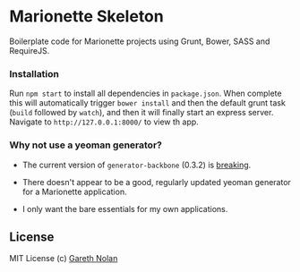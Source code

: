 # Marionette Skeleton

Boilerplate code for Marionette projects using Grunt, Bower, SASS and RequireJS.

### Installation

Run `npm start` to install all dependencies in `package.json`. When complete this will automatically trigger `bower install` and then the default grunt task (`build` followed by `watch`), and then it will finally start an express server. Navigate to `http://127.0.0.1:8000/` to view th app.

### Why not use a yeoman generator?

* The current version of `generator-backbone` (0.3.2) is [breaking](https://github.com/yeoman/generator-backbone/issues/360).

* There doesn't appear to be a good, regularly updated yeoman generator for a Marionette application.

* I only want the bare essentials for my own applications.

## License

MIT License
(c) [Gareth Nolan](http://ie.linkedin.com/in/garethnolan/)
